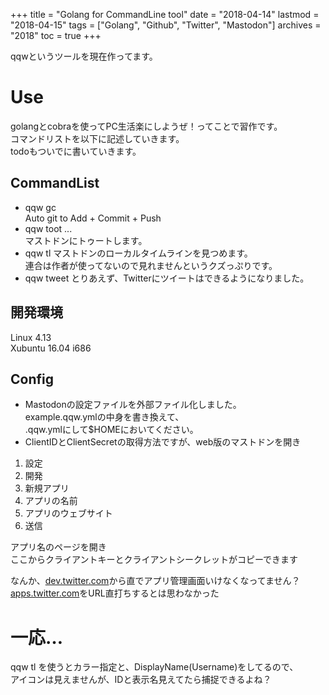 +++
title = "Golang for CommandLine tool"
date = "2018-04-14"
lastmod = "2018-04-15"
tags = ["Golang", "Github", "Twitter", "Mastodon"]
archives = "2018"
toc = true
+++

qqwというツールを現在作ってます。  
# Use
golangとcobraを使ってPC生活楽にしようぜ！ってことで習作です。  
コマンドリストを以下に記述していきます。  
todoもついでに書いていきます。  
## CommandList
- qqw gc  
Auto git to Add + Commit + Push  
- qqw toot ...  
マストドンにトゥートします。  
- qqw tl
マストドンのローカルタイムラインを見つめます。  
連合は作者が使ってないので見れませんというクズっぷりです。  
- qqw tweet
とりあえず、Twitterにツイートはできるようになりました。  

## 開発環境
Linux 4.13  
Xubuntu 16.04 i686  
  
## Config
- Mastodonの設定ファイルを外部ファイル化しました。  
example.qqw.ymlの中身を書き換えて、  
.qqw.ymlにして$HOMEにおいてください。  
- ClientIDとClientSecretの取得方法ですが、web版のマストドンを開き
1. 設定
2. 開発
3. 新規アプリ
4. アプリの名前
5. アプリのウェブサイト
6. 送信
  
アプリ名のページを開き  
ここからクライアントキーとクライアントシークレットがコピーできます  
  
なんか、[dev.twitter.com](https://developer.twitter.com/)から直でアプリ管理画面いけなくなってません？  
[apps.twitter.com](https://apps.twitter.com/)をURL直打ちするとは思わなかった  

# 一応…
qqw tl を使うとカラー指定と、DisplayName(Username)をしてるので、  
アイコンは見えませんが、IDと表示名見えてたら捕捉できるよね？  


